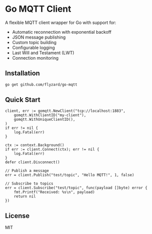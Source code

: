 # Go MQTT Client

A flexible MQTT client wrapper for Go with support for:

- Automatic reconnection with exponential backoff
- JSON message publishing
- Custom topic building
- Configurable logging
- Last Will and Testament (LWT)
- Connection monitoring

## Installation

```sh
go get github.com/flyzard/go-mqtt
```

## Quick Start

```
client, err := gomqtt.NewClient("tcp://localhost:1883",
    gomqtt.WithClientID("my-client"),
    gomqtt.WithUniqueClientID(),
)
if err != nil {
    log.Fatal(err)
}

ctx := context.Background()
if err := client.Connect(ctx); err != nil {
    log.Fatal(err)
}
defer client.Disconnect()

// Publish a message
err = client.Publish("test/topic", "Hello MQTT!", 1, false)

// Subscribe to topics
err = client.Subscribe("test/topic", func(payload []byte) error {
    fmt.Printf("Received: %s\n", payload)
    return nil
})
```

## License
MIT